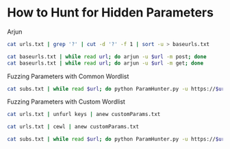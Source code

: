 # How to Hunt for Hidden Parameters

Arjun
```bash
cat urls.txt | grep '?' | cut -d '?' -f 1 | sort -u > baseurls.txt

cat baseurls.txt | while read url; do arjun -u $url -m post; done
cat baseurls.txt | while read url; do arjun -u $url -m get; done
```
Fuzzing Parameters with Common Wordlist
```bash
cat subs.txt | while read $url; do python ParamHunter.py -u https://$url -w commonParams.txt -a -j; done
```


Fuzzing Parameters with Custom Wordlist
```bash
cat urls.txt | unfurl keys | anew customParams.txt

cat urls.txt | cewl | anew customParams.txt

cat subs.txt | while read $url; do python ParamHunter.py -u https://$url -w customParams.txt -a -j; done
```
